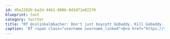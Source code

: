 ```yaml
---
id: d5e2202b-ba2d-44b1-888b-0d3d71e82276
blueprint: text
category: twitter
title: "RT @colinkalmbacher: Don't just boycott GoDaddy. Kill GoDaddy. Make an example out of them. Keep moving those domains, folks. No matter  ..."
caption: 'RT <span class="username username_linked">@<a href="https://twitter.com/colinkalmbacher" title="Colin &quot;Casserole&quot; Kalmbacher">colinkalmbacher</a></span>: Don''t just boycott GoDaddy. Kill GoDaddy. Make an example out of them. Keep moving those domains, folks. No matter  ...'
---
```

